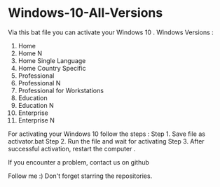 # Windows-10-All-Versions
Via this bat file you can activate your Windows 10 .
Windows Versions :

1.  Home
2.  Home N
3.  Home Single Language
4.  Home Country Specific
5.  Professional
6.  Professional N
7.  Professional for Workstations
8.  Education
9.  Education N
10. Enterprise
11. Enterprise N

For activating your Windows 10 follow the steps :
Step 1. Save file as activator.bat
Step 2. Run the file and wait for activating
Step 3. After successful activation, restart the computer .

If you encounter a problem, contact us on github

Follow me :) 
Don't forget starring the repositories. 
